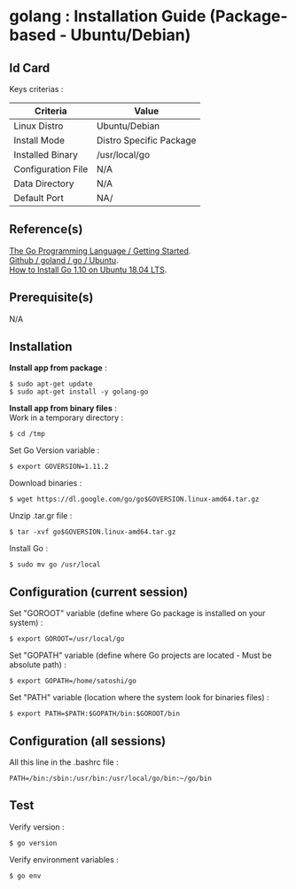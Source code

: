 golang : Installation Guide (Package-based - Ubuntu/Debian)
==
Id Card
-
Keys criterias :
<table>
    <thead>
        <tr>
            <th>Criteria</th>
            <th>Value</th>
        </tr>
    </thead>
    <tbody>
        <tr>
            <td>Linux Distro</td>
            <td>Ubuntu/Debian</td>
        </tr>
        <tr>
            <td>Install Mode</td>
            <td>Distro Specific Package</td>
        </tr>
        <tr>
            <td>Installed Binary</td>
            <td>/usr/local/go</td>
        </tr>
        <tr>
            <td>Configuration File</td>
            <td>N/A</td>
        </tr>
        <tr>
            <td>Data Directory</td>
            <td>N/A</td>
        </tr>
        <tr>
            <td>Default Port</td>
            <td>NA/</td>
        </tr>
    </tbody>
</table>

Reference(s)
-
<a href="https://golang.org/doc/install">The Go Programming Language / Getting Started</a>.  
<a href="https://github.com/golang/go/wiki/Ubuntu">Github / goland / go / Ubuntu</a>.  
<a href="https://tecadmin.net/install-go-on-ubuntu/">How to Install Go 1.10 on Ubuntu 18.04 LTS</a>.    

Prerequisite(s)
-
N/A

Installation
-
__Install app from package__ :   
<pre><code>$ sudo apt-get update
$ sudo apt-get install -y golang-go</code></pre>

__Install app from binary files__ :   
Work in a temporary directory :
<pre><code>$ cd /tmp</code></pre>

Set Go Version variable :
<pre><code>$ export GOVERSION=1.11.2</code></pre>

Download binaries :
<pre><code>$ wget https://dl.google.com/go/go$GOVERSION.linux-amd64.tar.gz</code></pre>

Unzip .tar.gr file  :
<pre><code>$ tar -xvf go$GOVERSION.linux-amd64.tar.gz</code></pre>

Install Go  :
<pre><code>$ sudo mv go /usr/local</code></pre>

Configuration (current session)
-
Set "GOROOT" variable (define where Go package is installed on your system) : 
<pre><code>$ export GOROOT=/usr/local/go</code></pre>

Set "GOPATH" variable (define where Go projects are located - Must be absolute path) : 
<pre><code>$ export GOPATH=/home/satoshi/go</code></pre>

Set "PATH" variable (location where the system look for binaries files) : 
<pre><code>$ export PATH=$PATH:$GOPATH/bin:$GOROOT/bin</code></pre>

Configuration (all sessions)
-
All this line in the .bashrc file : 
<pre><code>PATH=/bin:/sbin:/usr/bin:/usr/local/go/bin:~/go/bin</code></pre>   

Test
-
Verify version :
<pre><code>$ go version</code></pre>

Verify environment variables :
<pre><code>$ go env</code></pre>
